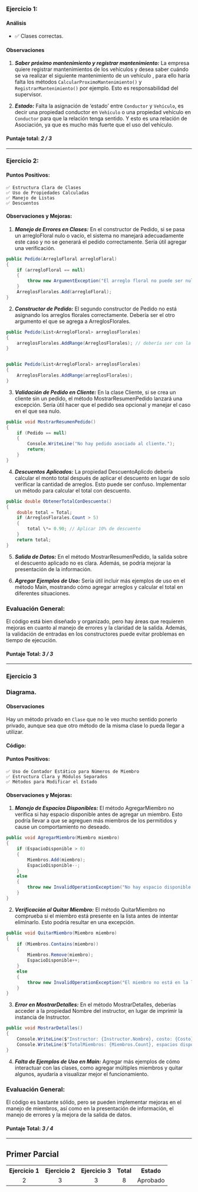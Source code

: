 ### Ejercicio 1:

#### Análisis

- ✅ Clases correctas.

#### Observaciones

1. **_Saber próximo mantenimiento y registrar mantenimiento:_**
   La empresa quiere registrar mantenimientos de los vehículos y desea saber cuándo se va realizar el siguiente mantenimiento de un vehículo , para ello haría falta los métodos `CalcularProximoMantenimiento()` y `RegistrarMantenimiento()` por ejemplo. Esto es responsabilidad del supervisor.

2. **_Estado:_**
   Falta la asignación de ‘estado’ entre `Conductor` y `Vehículo`, es decir una propiedad conductor en `Vehículo` o una propiedad vehículo en `Conductor` para que la relación tenga sentido. Y esto es una relación de Asociación, ya que es mucho más fuerte que el uso del vehículo.

#### Puntaje total: _2 / 3_

---

### Ejercicio 2:

#### Puntos Positivos:

    ✅ Estructura Clara de Clases
    ✅ Uso de Propiedades Calculadas
    ✅ Manejo de Listas
    ✅ Descuentos

#### Observaciones y Mejoras:

1. **_Manejo de Errores en Clases:_**
   En el constructor de Pedido, si se pasa un arregloFloral nulo o vacío, el sistema no manejará adecuadamente este caso y no se generará el pedido correctamente. Sería útil agregar una verificación.

```csharp
public Pedido(ArregloFloral arregloFloral)
{
    if (arregloFloral == null)
    {
        throw new ArgumentException("El arreglo floral no puede ser nulo.");
    }
    ArreglosFlorales.Add(arregloFloral);
}
```

2. **_Constructor de Pedido:_**
   El segundo constructor de Pedido no está asignando los arreglos florales correctamente. Debería ser el otro argumento el que se agrega a ArreglosFlorales.

```csharp
public Pedido(List<ArregloFloral> arreglosFlorales)
{
    arreglosFlorales.AddRange(ArreglosFlorales); // debería ser con la "a" en minúscula
}
```

```csharp

public Pedido(List<ArregloFloral> arreglosFlorales)
{
    ArreglosFlorales.AddRange(arreglosFlorales);
}
```

3. **_Validación de Pedido en Cliente:_**
   En la clase Cliente, si se crea un cliente sin un pedido, el método MostrarResumenPedido lanzará una excepción. Sería útil hacer que el pedido sea opcional y manejar el caso en el que sea nulo.

```csharp
public void MostrarResumenPedido()
{
    if (Pedido == null)
    {
        Console.WriteLine("No hay pedido asociado al cliente.");
        return;
    }
}
```

4. **_Descuentos Aplicados:_**
   La propiedad DescuentoAplicdo debería calcular el monto total después de aplicar el descuento en lugar de solo verificar la cantidad de arreglos. Esto puede ser confuso.
   Implementar un método para calcular el total con descuento.

```csharp
public double ObtenerTotalConDescuento()
{
    double total = Total;
    if (ArreglosFlorales.Count > 5)
    {
        total \*= 0.90; // Aplicar 10% de descuento
    }
    return total;
}
```

5. **_Salida de Datos:_**
   En el método MostrarResumenPedido, la salida sobre el descuento aplicado no es clara. Además, se podría mejorar la presentación de la información.

6. **_Agregar Ejemplos de Uso:_**
   Sería útil incluir más ejemplos de uso en el método Main, mostrando cómo agregar arreglos y calcular el total en diferentes situaciones.

### Evaluación General:

El código está bien diseñado y organizado, pero hay áreas que requieren mejoras en cuanto al manejo de errores y la claridad de la salida. Además, la validación de entradas en los constructores puede evitar problemas en tiempo de ejecución.

#### Puntaje Total: _3 / 3_

---

### Ejercicio 3

### Diagrama.

#### Observaciones

Hay un método privado en `Clase` que no le veo mucho sentido ponerlo privado, aunque sea que otro método de la misma clase lo pueda llegar a utilizar.

#### Código:

#### Puntos Positivos:

    ✅ Uso de Contador Estático para Números de Miembro
    ✅ Estructura Clara y Módulos Separados
    ✅ Métodos para Modificar el Estado

#### Observaciones y Mejoras:

1.  **_Manejo de Espacios Disponibles:_**
    El método AgregarMiembro no verifica si hay espacio disponible antes de agregar un miembro. Esto podría llevar a que se agreguen más miembros de los permitidos y cause un comportamiento no deseado.

```csharp
public void AgregarMiembro(Miembro miembro)
{
    if (EspacioDisponible > 0)
    {
        Miembros.Add(miembro);
        EspacioDisponible--;
    }
    else
    {
        throw new InvalidOperationException("No hay espacio disponible para agregar más miembros.");
    }
}
```

2. **_Verificación al Quitar Miembro:_**
   El método QuitarMiembro no comprueba si el miembro está presente en la lista antes de intentar eliminarlo. Esto podría resultar en una excepción.

```csharp
public void QuitarMiembro(Miembro miembro)
{
    if (Miembros.Contains(miembro))
    {
        Miembros.Remove(miembro);
        EspacioDisponible++;
    }
    else
    {
        throw new InvalidOperationException("El miembro no está en la lista.");
    }
}
```

3. **_Error en MostrarDetalles:_**
   En el método MostrarDetalles, deberías acceder a la propiedad Nombre del instructor, en lugar de imprimir la instancia de Instructor.

```csharp
public void MostrarDetalles()
{
    Console.WriteLine($"Instructor: {Instructor.Nombre}, costo: {Costo}");
    Console.WriteLine($"TotalMiembros: {Miembros.Count}, espacios disponibles: {EspacioDisponible}");
}
```

4. **_Falta de Ejemplos de Uso en Main:_**
   Agregar más ejemplos de cómo interactuar con las clases, como agregar múltiples miembros y quitar algunos, ayudaría a visualizar mejor el funcionamiento.

### Evaluación General:

El código es bastante sólido, pero se pueden implementar mejoras en el manejo de miembros, así como en la presentación de información, el manejo de errores y la mejora de la salida de datos.

#### Puntaje Total: _3 / 4_

---

## Primer Parcial

<table>
  <tr>
    <th>Ejercicio 1</th>
    <th>Ejercicio 2</th>
    <th>Ejercicio 3</th>
    <th>Total</th>
    <th>Estado</th>
  </tr>
  <tr>
    <td align="center">2</td>
    <td align="center">3</td>
    <td align="center">3</td>
    <td align="center">8</td>
    <td align="center">Aprobado</td>
  </tr>
</table>
